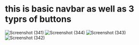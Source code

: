 # this is basic navbar as well as 3 typrs of buttons 
![Screenshot (341)](https://github.com/Atul-770/basic-navbar/assets/104292340/ed33f28a-a1b8-4183-bd0e-29fc86b13913)
![Screenshot (344)](https://github.com/Atul-770/basic-navbar/assets/104292340/3e32e3d7-8e25-4645-a6e4-f8bca84bb523)
![Screenshot (343)](https://github.com/Atul-770/basic-navbar/assets/104292340/6d47500b-f21f-4da9-adf6-d19ac1f8d38d)
![Screenshot (342)](https://github.com/Atul-770/basic-navbar/assets/104292340/b0df7d66-dc75-48f7-99e4-9bdceb1200ce)
